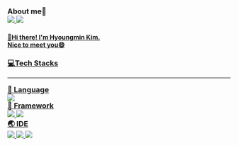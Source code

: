 ### About me👀</br> <a href="https://hyoungmins.tistory.com/" target="_blank"><img src="https://img.shields.io/badge/Tech Blog-000000?style=flat-square&logo=Tistory&logoColor=white"> <a href="mailto:pinks1226@gmail.com"><img src="https://img.shields.io/badge/Email-EA4335?style=flat-square&logo=Gmail&logoColor=white">

#### 👋Hi there! I'm Hyoungmin Kim.</br> Nice to meet you😄

### 💻Tech Stacks<hr/> 📢 Language</br> <img src="https://img.shields.io/badge/Java-007396?style=flat-square&logo=Java&logoColor=white"></br> 🔨 Framework</br> <img src="https://img.shields.io/badge/Spring-6DB33F?style=flat-square&logo=Spring&logoColor=white"> <img src="https://img.shields.io/badge/Spring%20Boot-6DB33F?style=flat-square&logo=Spring%20Boot&logoColor=white"></br> 🌏 IDE</br> <img src="https://img.shields.io/badge/Eclipse%20IDE-2C2255?style=flat-square&logo=Eclipse%20IDE&logoColor=white"> <img src="https://img.shields.io/badge/IntelliJ%20IDEA-000000?style=flat-square&logo=IntelliJ%20IDEA&logoColor=white"> <img src="https://img.shields.io/badge/Android%20Studio-3DDC84?style=flat-square&logo=Android%20Studio&logoColor=white">

<!--
**hyoungmins/hyoungmins** is a ✨ _special_ ✨ repository because its `README.md` (this file) appears on your GitHub profile.

Here are some ideas to get you started:

- 🔭 I’m currently working on ...
- 🌱 I’m currently learning ...
- 👯 I’m looking to collaborate on ...
- 🤔 I’m looking for help with ...
- 💬 Ask me about ...
- 📫 How to reach me: ...
- 😄 Pronouns: ...
- ⚡ Fun fact: ...
-->
